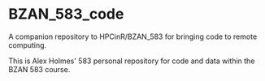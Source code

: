 # BZAN_583_code

A companion repository to HPCinR/BZAN_583 for bringing code to remote computing.

This is Alex Holmes' 583 personal repository for code and data within the BZAN 583 course.
